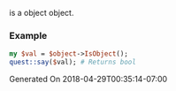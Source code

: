 is a object object.
### Example

```perl
my $val = $object->IsObject();
quest::say($val); # Returns bool
```


Generated On 2018-04-29T00:35:14-07:00